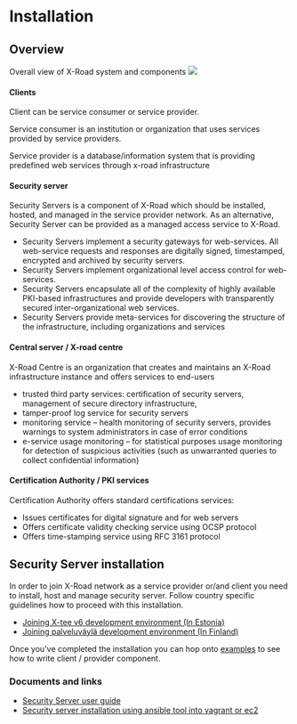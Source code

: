 Installation
============
## <a name="overview"></a>Overview
Overall view of X-Road system and components
![](/images/xroad_overview.jpg)

#### Clients
Client can be service consumer or service provider.

Service consumer is an institution or organization that uses services provided by service providers.

Service provider is a database/information system that is providing predefined web services through
x-road infrastructure

#### Security server
Security Servers is a component of X-Road which should be installed, hosted, and managed in the service provider network. As an alternative, Security Server can be provided as a managed access service to X-Road.

* Security Servers implement a security gateways for web-services. All web-service requests and responses are digitally signed, timestamped, encrypted and archived by security servers.
* Security Servers implement organizational level access control for web-services.
* Security Servers encapsulate all of the complexity of highly available PKI-based infrastructures and provide developers with transparently secured inter-organizational web services.
* Security Servers provide meta-services for discovering the structure of the infrastructure, including organizations and services

#### Central server / X-road centre
X-Road Centre is an organization that creates and maintains an X-Road infrastructure instance and offers services to end-users

* trusted third party services: certification of security servers, management of secure directory    infrastructure,
* tamper-proof log service for security servers
* monitoring service – health monitoring of security servers, provides warnings to system administrators in case of error conditions
* e-service usage monitoring – for statistical purposes
usage monitoring for detection of suspicious activities (such as unwarranted queries to collect confidential information)

#### Certification Authority / PKI services
Certification Authority offers standard certifications services:

* Issues certificates for digital signature and for web servers
* Offers certificate validity checking service using OCSP protocol
* Offers time-stamping service using RFC 3161 protocol

## <a name="install"></a>Security Server installation
In order to join X-Road network as a service provider or/and client you need to
install, host and manage security server. Follow country specific guidelines how to proceed
with this installation.

* [Joining X-tee v6 development environment (In Estonia)](https://www.ria.ee/ee/liitumine-xtee-arendus.html)
* [Joining palveluväylä development environment (In Finland)](https://confluence.csc.fi/pages/viewpage.action?pageId=50177427)

Once you've completed the installation you can hop onto [examples](examples) to
see how to write client / provider component.

### Documents and links
* [Security Server user guide](https://confluence.csc.fi/download/attachments/47583200/x-road_v6_security_server_user_guide_2.pdf?version=1&modificationDate=1444021857473&api=v2)
* [Security server installation using ansible tool into vagrant or ec2](https://github.com/kakoni/xroad_vagrant_ansible)

